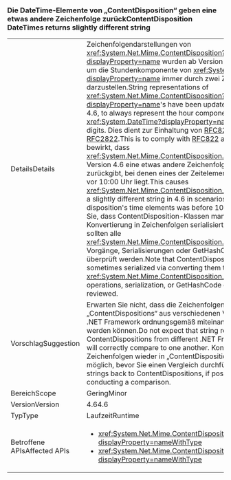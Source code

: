### <a name="contentdisposition-datetimes-returns-slightly-different-string"></a><span data-ttu-id="307c9-101">Die DateTime-Elemente von „ContentDisposition“ geben eine etwas andere Zeichenfolge zurück</span><span class="sxs-lookup"><span data-stu-id="307c9-101">ContentDisposition DateTimes returns slightly different string</span></span>

|   |   |
|---|---|
|<span data-ttu-id="307c9-102">Details</span><span class="sxs-lookup"><span data-stu-id="307c9-102">Details</span></span>|<span data-ttu-id="307c9-103">Zeichenfolgendarstellungen von <xref:System.Net.Mime.ContentDisposition?displayProperty=name> wurden ab Version 4.6 aktualisiert, um die Stundenkomponente von <xref:System.DateTime?displayProperty=name> immer durch zwei Ziffern darzustellen.</span><span class="sxs-lookup"><span data-stu-id="307c9-103">String representations of <xref:System.Net.Mime.ContentDisposition?displayProperty=name>'s have been updated, beginning in 4.6, to always represent the hour component of a <xref:System.DateTime?displayProperty=name> with two digits.</span></span> <span data-ttu-id="307c9-104">Dies dient zur Einhaltung von [RFC822](http://www.ietf.org/rfc/rfc0822.txt) und [RFC2822](http://www.ietf.org/rfc/rfc2822.txt).</span><span class="sxs-lookup"><span data-stu-id="307c9-104">This is to comply with [RFC822](http://www.ietf.org/rfc/rfc0822.txt) and [RFC2822](http://www.ietf.org/rfc/rfc2822.txt).</span></span> <span data-ttu-id="307c9-105">Dies bewirkt, dass <xref:System.Net.Mime.ContentDisposition.ToString> in Version 4.6 eine etwas andere Zeichenfolge in Szenarien zurückgibt, bei denen eines der Zeitelemente der Anordnung vor 10:00 Uhr liegt.</span><span class="sxs-lookup"><span data-stu-id="307c9-105">This causes <xref:System.Net.Mime.ContentDisposition.ToString> to return a slightly different string in 4.6 in scenarios where one of the disposition's time elements was before 10:00 AM.</span></span> <span data-ttu-id="307c9-106">Beachten Sie, dass ContentDisposition-Klassen manchmal durch Konvertierung in Zeichenfolgen serialisiert werden, daher sollten alle <xref:System.Net.Mime.ContentDisposition.ToString>-Vorgänge, Serialisierungen oder GetHashCode-Aufrufe überprüft werden.</span><span class="sxs-lookup"><span data-stu-id="307c9-106">Note that ContentDispositions are sometimes serialized via converting them to strings, so any <xref:System.Net.Mime.ContentDisposition.ToString> operations, serialization, or GetHashCode calls should be reviewed.</span></span>|
|<span data-ttu-id="307c9-107">Vorschlag</span><span class="sxs-lookup"><span data-stu-id="307c9-107">Suggestion</span></span>|<span data-ttu-id="307c9-108">Erwarten Sie nicht, dass die Zeichenfolgendarstellungen von „ContentDispositions“ aus verschiedenen Versionen von .NET Framework ordnungsgemäß miteinander verglichen werden können.</span><span class="sxs-lookup"><span data-stu-id="307c9-108">Do not expect that string representations of ContentDispositions from different .NET Framework versions will correctly compare to one another.</span></span> <span data-ttu-id="307c9-109">Konvertieren Sie die Zeichenfolgen wieder in „ContentDispositions“, sofern möglich, bevor Sie einen Vergleich durchführen.</span><span class="sxs-lookup"><span data-stu-id="307c9-109">Convert the strings back to ContentDispositions, if possible, before conducting a comparison.</span></span>|
|<span data-ttu-id="307c9-110">Bereich</span><span class="sxs-lookup"><span data-stu-id="307c9-110">Scope</span></span>|<span data-ttu-id="307c9-111">Gering</span><span class="sxs-lookup"><span data-stu-id="307c9-111">Minor</span></span>|
|<span data-ttu-id="307c9-112">Version</span><span class="sxs-lookup"><span data-stu-id="307c9-112">Version</span></span>|<span data-ttu-id="307c9-113">4.6</span><span class="sxs-lookup"><span data-stu-id="307c9-113">4.6</span></span>|
|<span data-ttu-id="307c9-114">Typ</span><span class="sxs-lookup"><span data-stu-id="307c9-114">Type</span></span>|<span data-ttu-id="307c9-115">Laufzeit</span><span class="sxs-lookup"><span data-stu-id="307c9-115">Runtime</span></span>|
|<span data-ttu-id="307c9-116">Betroffene APIs</span><span class="sxs-lookup"><span data-stu-id="307c9-116">Affected APIs</span></span>|<ul><li><xref:System.Net.Mime.ContentDisposition.ToString?displayProperty=nameWithType></li><li><xref:System.Net.Mime.ContentDisposition.GetHashCode?displayProperty=nameWithType></li></ul>|

